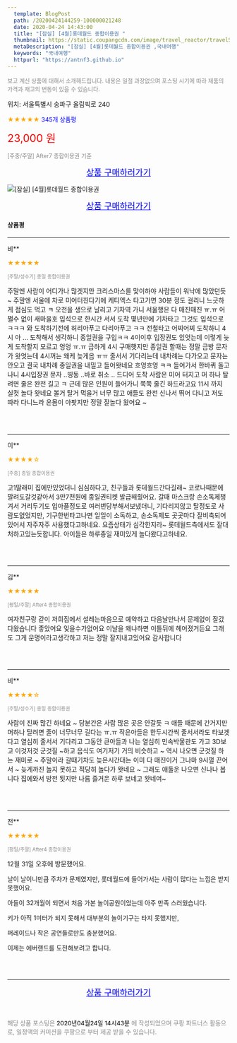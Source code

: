 ```yaml
---
  template: BlogPost
  path: /20200424144259-100000021248
  date: 2020-04-24 14:43:00
  title: "[잠실] [4월]롯데월드 종합이용권 "
  thumbnail: https://static.coupangcdn.com/image/travel_reactor/travelSeller/common/A00186371/099d5810-e093-437d-afd6-a4ef80a89781.jpg
  metaDescription: "[잠실] [4월]롯데월드 종합이용권 ,국내여행"
  keywords: "국내여행"
  httpurl: "https://antnf3.github.io"
---
```

  
<span style="color: #888;font-size:0.8rem">보고 계신 상품에 대해서 소개해드립니다.
내용은 일절 과장없으며 포스팅 시기에 따라 제품의 가격과 재고의 변동이 있을 수 있습니다.</span>
  
<span style="font-size: 0.9rem;">위치: 서울특별시 송파구 올림픽로 240 </span>
  
<span style="color: orange;">★★★★★</span> <span style="color: blue;font-size: 0.85rem;">345개 상품평</span>
  
<span style="color: red;font-size: 1.5rem;">23,000 원</span>
  
<span style="color: #888;font-size:0.8rem">[주중/주말] After7 종합이용권 기준</span>



<p align="center"><a href="http://me2.do/GeYo6vBS" style="font-size: 1.2rem; color: blue;">상품 구매하러가기</a></p>

![[잠실] [4월]롯데월드 종합이용권 ](https://image15.coupangcdn.com/image/travelSeller/common/A00186371/7773fa59-496e-48fd-88ef-68685d3d8318.jpg)

<p align="center"><a href="http://me2.do/GeYo6vBS" style="font-size: 1.2rem; color: blue;">상품 구매하러가기</a></p>

#### 상품평
  
---
  
비**
    
<span style="color: orange;">★★★★★</span>
    
<span style="color: #888;font-size:0.7rem">[주말/성수기] 종일 종합이용권</span>
    

    
<span style="font-size: 0.9rem;">주말엔  사람이  어디가나 많겟지만 크리스마스를  맞이하야 사람들이 워낙에  많았던듯 ~ 주말엔 서울에  차로 미어터진다기에 케티엑스 타고가면 30분 정도 걸리니 느긋하게 점심도 먹고 ㅋ 오전을  생으로 날리고 기차역 가니 서울행은  다 매진매진 ㅠ.ㅠ 어쩔수 없이 새마을호  입석으로 한시간 서서 도착 몇년만에 기차타고 그것도 입석으로 ㅋㅋㅋ 와 도착하기전에 허리아푸고 다리아푸고 ㅋㅋ 전철타고 어찌어찌 도착하니 4시  아 ... 도착해서 생각하니  종일권을 구입ㅋㅋ 4이이후 입장권도 있엇는데  이렇게 늦게 도착할지 모르고 엉엉 ㅠ.ㅠ 급하게 4시 구매햇지만 종일권 할때는  정말 금방 문자가 왓엇는데 4시꺼는 왜케 늦게옴 ㅠㅠ 줄서서 기다리는데  내차례는 다가오고 문자는 안오고  결국 내차례 종일권을  내밀고 들어왓네요  흐엉흐엉 ㅋㅋ 들어가서 한바퀴 돌고 나니 4시입장권 문자 ..띵동 ..바로 취소 .. 드디어  도착 사람은 미어 터지고  머 하나 탈려면 줄은 완전 길고 ㅋ 근데  많은 인원이  들어가니  쭉쭉 줄긴 하드라고요  11시 까지 실컷 놀다 왓네요 볼거 탈거 먹을거 너무 많고 애들도 완전 신나서 뛰어 다니고 저도 따라 다니느라 온몸이 아팟지만 정말 잘놀다 왔어요 ~</span>
    
<br>
<br>

---
  
이**
    
<span style="color: orange;">★★★★☆</span>
    
<span style="color: #888;font-size:0.7rem">[주중] 종일 종합이용권</span>
    

    
<span style="font-size: 0.9rem;">고1딸래미 집에만있었더니 심심하다고,
친구들과 롯데월드간다길래~
코로나때문에 말려도갈것같아서 3만7천원에
종일권티켓 발급해줬어요.
갈때 마스크랑 손소독제챙겨서
거리두기도 입아플정도로 여러번당부해서보냈더니,
기다리지않고 탈정도로 사람도없었지만,
기구한번타고나면 일일이 소독하고,
손소독제도 곳곳마다 잘비축되어있어서
자주자주 사용했다고하네요.
요즘상태가 심각한지라~
롯데월드측에서도 잘대처하고있는듯합니다.
아이들은 하루종일 재미있게 놀다왔다고하네요.</span>
    
<br>
<br>

---
  
김**
    
<span style="color: orange;">★★★★★</span>
    
<span style="color: #888;font-size:0.7rem">[평일/주말] After4 종합이용권</span>
    

    
<span style="font-size: 0.9rem;">여자친구랑 같이 저희집에서
설레는마음으로 예약하고
다음날만나서 문제없이 잘갔다왔습니다 좋았어요
잊을수가없어요 이날을
왜냐하면 이틀뒤에 헤어졌거든요
그래도 그게 운명이라고생각하고 저는 정말 잘지내고있어요
감사합니다</span>
    
<br>
<br>

---
  
비**
    
<span style="color: orange;">★★★★☆</span>
    
<span style="color: #888;font-size:0.7rem">[주말/성수기] 종일 종합이용권</span>
    

    
<span style="font-size: 0.9rem;">사람이 진짜 많긴 하네요 ~ 당분간은 사람 많은 곳은 안갈듯 ㅋ 애들 때문에 간거지만  머하나 탈려면 줄이 너무너무 길다는 ㅠ.ㅠ 작은아들은 한두시간씩 줄서서라도 타보겟다고 열심히 줄서서 기다리고 그동안 큰아들과 나는 열심히 민속박물관도 가고 3D보고 이것저것 군것질 ~하고 음식도  여기저기 거의 비슷하고 ~ 역시 나오면 군것질 하는 재미로 ~ 주말이라 갈때기차도  늦은시간대는 이미 다 매진이거 그나마 9시껄 끈어서 ~ 늦게까진 놀지 못하고 적당히 놀다가  왓네요 ~ 그래도 애둘운 나오면 신나나 봅니다 집에와서 방전 됫지만 나름 즐거운 하루 보네고 왓네여~</span>
    
<br>
<br>

---
  
전**
    
<span style="color: orange;">★★★★★</span>
    
<span style="color: #888;font-size:0.7rem">[평일/주말] After4 종합이용권</span>
    

    
<span style="font-size: 0.9rem;">12월 31일 오후에 방문했어요.

날이 날이니만큼 주차가 문제였지만, 롯데월드에 들어가서는 사람이 많다는 느낌은 받지 못했어요.

아들이 32개월이 되면서 처음 가본 놀이공원이었는데 아주 만족 스러웠습니다.

키가 아직 1미터가 되지 못해서 대부분의 놀이기구는 타지 못했지만,

퍼레이드나 작은 공연들로만도 충분했어요.

이제는 에버랜드를 도전해보려고 합니다.</span>
    
<br>
<br>


  
---
  
<p align="center"><a href="http://me2.do/GeYo6vBS" style="font-size: 1.2rem; color: blue;">상품 구매하러가기</a></p>
  
<br>
  
<span style="font-size: 0.85rem; color: #888;">해당 상품 포스팅은 <span style="color: #000;"> 2020년04월24일 14시43분 </span> 에 작성되었으며 쿠팡 파트너스 활동으로, 일정액의 커미션을 쿠팡으로 부터 제공 받을 수 있습니다.</span>